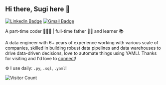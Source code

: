 ## Hi there, Sugi here 👋

[![Linkedin Badge](https://img.shields.io/badge/-sugimiyanto-blue?style=flat&logo=Linkedin&logoColor=white&link=https://www.linkedin.com/in/sugimiyanto/)](https://www.linkedin.com/in/sugimiyanto/)
[![Gmail Badge](https://img.shields.io/badge/-sugimiyanto-c14438?style=flat&logo=Gmail&logoColor=white&link=mailto:sugimiyanto@gmail.com)](mailto:sugimiyanto@gmail.com)

A part-time coder 👨🏻‍💻 | full-time father 👨🏻 and learner 📚

A data engineer with 6+ years of experience working with various scale of companies, skilled in building robust data pipelines and data warehouses to drive data-driven decisions, love to automate things using YAML!. Thanks for visiting and I'd love to [connect](https://www.linkedin.com/in/sugimiyanto/)!

⚙️ I use daily: `.py`, `.sql`, `.yaml`!

![Visitor Count](https://profile-counter.glitch.me/sugimiyanto/count.svg)
